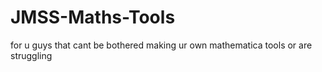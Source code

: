 # JMSS-Maths-Tools
for u guys that cant be bothered making ur own mathematica tools or are struggling
